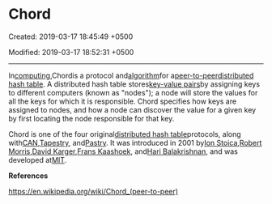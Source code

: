 # Chord

Created: 2019-03-17 18:45:49 +0500

Modified: 2019-03-17 18:52:31 +0500

---

In[computing](https://en.wikipedia.org/wiki/Computing),Chordis a protocol and[algorithm](https://en.wikipedia.org/wiki/Algorithm)for a[peer-to-peer](https://en.wikipedia.org/wiki/Peer-to-peer)[distributed hash table](https://en.wikipedia.org/wiki/Distributed_hash_table). A distributed hash table stores[key-value pairs](https://en.wikipedia.org/wiki/Associative_array)by assigning keys to different computers (known as "nodes"); a node will store the values for all the keys for which it is responsible. Chord specifies how keys are assigned to nodes, and how a node can discover the value for a given key by first locating the node responsible for that key.



Chord is one of the four original[distributed hash table](https://en.wikipedia.org/wiki/Distributed_hash_table)protocols, along with[CAN](https://en.wikipedia.org/wiki/Content_addressable_network),[Tapestry](https://en.wikipedia.org/wiki/Tapestry_(DHT)), and[Pastry](https://en.wikipedia.org/wiki/Pastry_(DHT)). It was introduced in 2001 by[Ion Stoica](https://en.wikipedia.org/wiki/Ion_Stoica),[Robert Morris](https://en.wikipedia.org/wiki/Robert_Tappan_Morris),[David Karger](https://en.wikipedia.org/wiki/David_Karger),[Frans Kaashoek](https://en.wikipedia.org/wiki/Frans_Kaashoek), and[Hari Balakrishnan](https://en.wikipedia.org/wiki/Hari_Balakrishnan), and was developed at[MIT](https://en.wikipedia.org/wiki/MIT).



**References**

<https://en.wikipedia.org/wiki/Chord_(peer-to-peer)>

